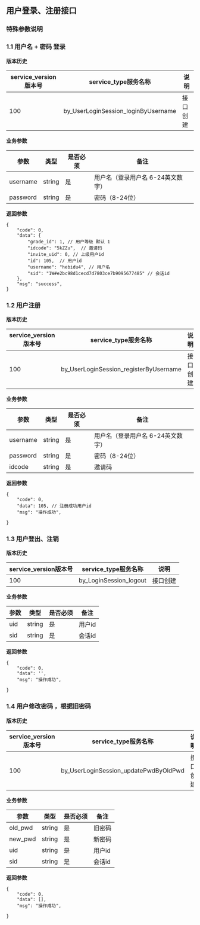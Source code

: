## 用户登录、注册接口


### 特殊参数说明


### 1.1 用户名 + 密码 登录

**版本历史**

|service_version版本号|service_type服务名称|说明|
|----|---|---|
|100|by_UserLoginSession_loginByUsername|接口创建|

**业务参数**

|参数 |类型|是否必须|备注|
| ---------------- | ------------------------ | ------------------------ | ------------------------ |
|username|string|是|用户名（登录用户名 6-24英文数字）|
|password|string|是|密码（8-24位）|

**返回参数** 
```
{
    "code": 0,
    "data": {
        "grade_id": 1, // 用户等级 默认 1 
        "idcode": "5kZZu",  // 邀请码
        "invite_uid": 0, // 上级用户id
        "id": 105,  // 用户id
        "username": "hebidu4", // 用户名
        "sid": "1W#e2bc98d1cecd7d7803ce7b9095677485" // 会话id
    },
    "msg": "success",
}
```

### 1.2 用户注册


**版本历史**

|service_version版本号|service_type服务名称|说明|
|----|---|---|
|100|by_UserLoginSession_registerByUsername|接口创建|

**业务参数**

|参数 |类型|是否必须|备注|
| ------- | ---------| ------- | ------------------------ |
|username|string|是|用户名（登录用户名 6-24英文数字）|
|password|string|是|密码（8-24位）|
|idcode|string|是|邀请码|

**返回参数** 
```
{
    "code": 0,
    "data": 105, // 注册成功用户id
    "msg": "操作成功",
    
}
```

### 1.3 用户登出、注销

**版本历史**

|service_version版本号|service_type服务名称|说明|
|----|---|---|
|100|by_LoginSession_logout|接口创建|

**业务参数**

|参数 |类型|是否必须|备注|
| ------- | ---------| ------- | ------------------------ |
|uid|string|是|用户id|
|sid|string|是|会话id|

**返回参数** 
```
{
    "code": 0,
    "data": '',
    "msg": "操作成功",
    
}
```

### 1.4 用户修改密码 ，根据旧密码
**版本历史**

|service_version版本号|service_type服务名称|说明|
|----|---|---|
|100|by_UserLoginSession_updatePwdByOldPwd|接口创建|

**业务参数**

|参数 |类型|是否必须|备注|
| ------- | ---------| ------- | ------------------------ |
|old_pwd|string|是|旧密码|
|new_pwd|string|是|新密码|
|uid|string|是|用户id|
|sid|string|是|会话id|

**返回参数** 
```
{
    "code": 0,
    "data": [],
    "msg": "操作成功",
    
}
```
